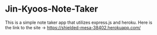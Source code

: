 # Jin-Kyoos-Note-Taker
This is a simple note taker app that utilizes express.js and heroku.
Here is the link to the site -> https://shielded-mesa-38402.herokuapp.com/
